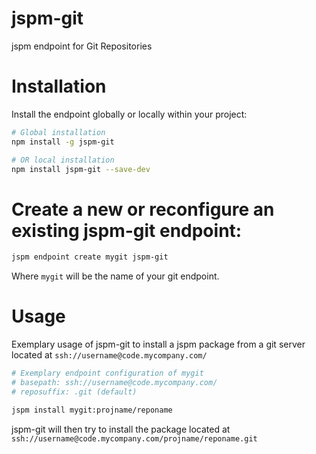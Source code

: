 jspm-git
==========

jspm endpoint for Git Repositories

# Installation

Install the endpoint globally or locally within your project:

```bash
# Global installation
npm install -g jspm-git

# OR local installation
npm install jspm-git --save-dev

```

# Create a new or reconfigure an existing jspm-git endpoint:

```bash
jspm endpoint create mygit jspm-git
```
Where `mygit` will be the name of your git endpoint.


# Usage
Exemplary usage of jspm-git to install a jspm package from a git server located at `ssh://username@code.mycompany.com/`

```bash
# Exemplary endpoint configuration of mygit
# basepath: ssh://username@code.mycompany.com/
# reposuffix: .git (default)

jspm install mygit:projname/reponame
```

jspm-git will then try to install the package located at `ssh://username@code.mycompany.com/projname/reponame.git`
